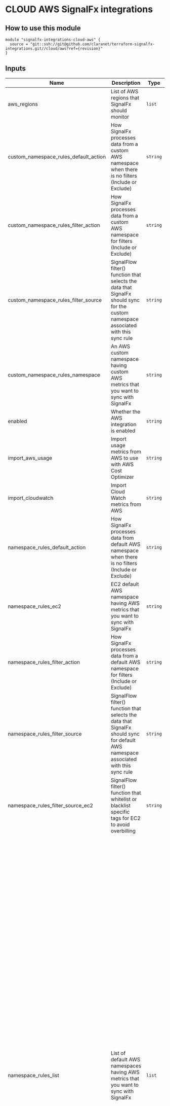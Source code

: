 # CLOUD AWS SignalFx integrations

## How to use this module

```hcl
module "signalfx-integrations-cloud-aws" {
  source = "git::ssh://git@github.com/claranet/terraform-signalfx-integrations.git//cloud/aws?ref={revision}"
}

```

## Inputs

| Name | Description | Type | Default | Required |
|------|-------------|------|---------|:-----:|
| aws\_regions | List of AWS regions that SignalFx should monitor | `list` | <pre>[<br>  "eu-west-1"<br>]</pre> | no |
| custom\_namespace\_rules\_default\_action | How SignalFx processes data from a custom AWS namespace when there is no filters (Include or Exclude) | `string` | `"Exclude"` | no |
| custom\_namespace\_rules\_filter\_action | How SignalFx processes data from a custom AWS namespace for filters (Include or Exclude) | `string` | `"Include"` | no |
| custom\_namespace\_rules\_filter\_source | SignalFlow filter() function that selects the data that SignalFx should sync for the custom namespace associated with this sync rule | `string` | `"filter('code', '200')"` | no |
| custom\_namespace\_rules\_namespace | An AWS custom namespace having custom AWS metrics that you want to sync with SignalFx | `string` | `"AWS/ApiGateway"` | no |
| enabled | Whether the AWS integration is enabled | `string` | `"true"` | no |
| import\_aws\_usage | Import usage metrics from AWS to use with AWS Cost Optimizer | `string` | `"true"` | no |
| import\_cloudwatch | Import Cloud Watch metrics from AWS | `string` | `"true"` | no |
| namespace\_rules\_default\_action | How SignalFx processes data from default AWS namespace when there is no filters (Include or Exclude) | `string` | `"Exclude"` | no |
| namespace\_rules\_ec2 | EC2 default AWS namespace having AWS metrics that you want to sync with SignalFx | `string` | `"AWS/EC2"` | no |
| namespace\_rules\_filter\_action | How SignalFx processes data from a default AWS namespace for filters (Include or Exclude) | `string` | `"Include"` | no |
| namespace\_rules\_filter\_source | SignalFlow filter() function that selects the data that SignalFx should sync for default AWS namespace associated with this sync rule | `string` | `""` | no |
| namespace\_rules\_filter\_source\_ec2 | SignalFlow filter() function that whitelist or blacklist specific tags for EC2 to avoid overbilling | `string` | `"filter('aws_tag_claranet_monitored', 'true')"` | no |
| namespace\_rules\_list | List of default AWS namespaces having AWS metrics that you want to sync with SignalFx | `list` | <pre>[<br>  "AWS/ApiGateway",<br>  "AWS/AppStream",<br>  "AWS/Athena",<br>  "AWS/Billing",<br>  "AWS/ACMPrivateCA",<br>  "AWS/CloudFront",<br>  "AWS/CloudHSM",<br>  "AWS/CloudSearch",<br>  "AWS/Logs",<br>  "AWS/CodeBuild",<br>  "AWS/Cognito",<br>  "AWS/Connect",<br>  "AWS/DMS",<br>  "AWS/DX",<br>  "AWS/DocDB",<br>  "AWS/DynamoDB",<br>  "AWS/EC2Spot",<br>  "AWS/AutoScaling",<br>  "AWS/ElasticBeanstalk",<br>  "AWS/EBS",<br>  "AWS/ECS",<br>  "AWS/EFS",<br>  "AWS/ApplicationELB",<br>  "AWS/ELB",<br>  "AWS/NetworkELB",<br>  "AWS/ElasticTranscoder",<br>  "AWS/ElastiCache",<br>  "AWS/ES",<br>  "AWS/ElasticMapReduce",<br>  "AWS/MediaConnect",<br>  "AWS/MediaConvert",<br>  "AWS/MediaPackage",<br>  "AWS/MediaTailor",<br>  "AWS/Events",<br>  "AWS/FSx",<br>  "AWS/GameLift",<br>  "AWS/Glue",<br>  "AWS/Inspector",<br>  "AWS/IoT",<br>  "AWS/IoTAnalytics",<br>  "AWS/ThingsGraph",<br>  "AWS/KMS",<br>  "AWS/KinesisAnalytics",<br>  "AWS/Firehose",<br>  "AWS/Kinesis",<br>  "AWS/KinesisVideo",<br>  "AWS/Lambda",<br>  "AWS/Lex",<br>  "AWS/ML",<br>  "AWS/Kafka",<br>  "AWS/AmazonMQ",<br>  "AWS/Neptune",<br>  "AWS/OpsWorks",<br>  "AWS/Polly",<br>  "AWS/Redshift",<br>  "AWS/RDS",<br>  "AWS/Route53",<br>  "AWS/SageMaker",<br>  "AWS/SDKMetrics",<br>  "AWS/DDoSProtection",<br>  "AWS/SES",<br>  "AWS/SNS",<br>  "AWS/SQS",<br>  "AWS/S3",<br>  "AWS/SWF",<br>  "AWS/States",<br>  "AWS/StorageGateway",<br>  "AWS/Textract",<br>  "AWS/Translate",<br>  "AWS/TrustedAdvisor",<br>  "AWS/NATGateway",<br>  "WAF",<br>  "AWS/WorkMail",<br>  "AWS/WorkSpaces"<br>]</pre> | no |
| poll\_rate | AWS poll rate in seconds (60 or 300) | `number` | `300` | no |
| suffix | Optional suffix to identify and avoid duplication of unique resources | `string` | `""` | no |

## Outputs

| Name | Description |
|------|-------------|
| aws\_role\_arn | The role ARN of the SignalFx integration |
| aws\_role\_name | The IAM role name of the SignalFx integration |
| sfx\_external\_id | SignalFx integration external ID |
| sfx\_integration\_id | SignalFx integration ID |

## Related documentation

[Official documentation](https://docs.signalfx.com/en/latest/integrations/amazon-web-services.html#connect-to-aws-cloudwatch)

## Requirements

You need to configure your AWS provider.
Credentials could be set in your `terraform.tfvars`.

```
variable "aws_region" {
  type = string
}

variable "aws_account" {
  type = string
}

variable "aws_access_key" {
  type = string
}

variable "aws_secret_key" {
  type = string
}

variable "aws_token" {
  type = string
}

provider "aws" {
  region     = var.aws_region
  access_key = var.aws_access_key
  secret_key = var.aws_secret_key
  token      = var.aws_token
}

```

## Notes

* As for any integration configuration you need a **session** token from your SignalFx user (and not an **org** access token)
* You need to be an IAM admin on AWS account
* The first apply could fail with error `is not authorized to perform: sts:AssumeRole on resource:` when AWS signalfx integration is configured before the policy attachment to IAM role from AWS side that it is actualy available

